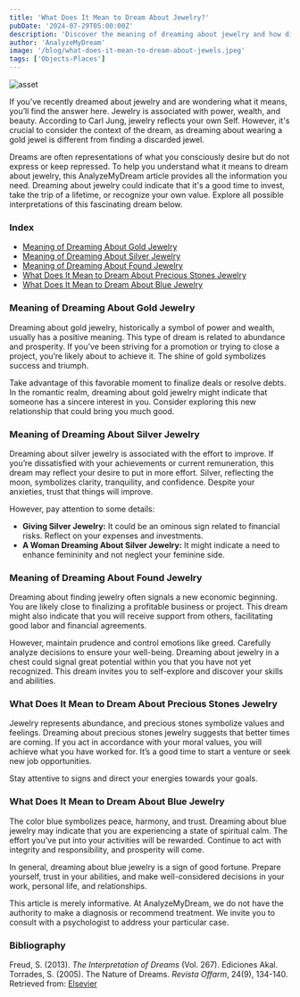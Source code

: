 ```yaml
---
title: 'What Does It Mean to Dream About Jewelry?'
pubDate: '2024-07-29T05:00:00Z'
description: 'Discover the meaning of dreaming about jewelry and how different interpretations can reflect aspects of your life and desires.'
author: 'AnalyzeMyDream'
image: '/blog/what-does-it-mean-to-dream-about-jewels.jpeg'
tags: ['Objects-Places']
---
```


![asset](/blog/what-does-it-mean-to-dream-about-jewels.jpeg)

If you’ve recently dreamed about jewelry and are wondering what it means, you’ll find the answer here. Jewelry is associated with power, wealth, and beauty. According to Carl Jung, jewelry reflects your own Self. However, it's crucial to consider the context of the dream, as dreaming about wearing a gold jewel is different from finding a discarded jewel.

Dreams are often representations of what you consciously desire but do not express or keep repressed. To help you understand what it means to dream about jewelry, this AnalyzeMyDream article provides all the information you need. Dreaming about jewelry could indicate that it's a good time to invest, take the trip of a lifetime, or recognize your own value. Explore all possible interpretations of this fascinating dream below.

### Index

- [Meaning of Dreaming About Gold Jewelry](#meaning-of-dreaming-about-gold-jewelry)
- [Meaning of Dreaming About Silver Jewelry](#meaning-of-dreaming-about-silver-jewelry)
- [Meaning of Dreaming About Found Jewelry](#meaning-of-dreaming-about-found-jewelry)
- [What Does It Mean to Dream About Precious Stones Jewelry](#what-does-it-mean-to-dream-about-precious-stones-jewelry)
- [What Does It Mean to Dream About Blue Jewelry](#what-does-it-mean-to-dream-about-blue-jewelry)

### Meaning of Dreaming About Gold Jewelry

Dreaming about gold jewelry, historically a symbol of power and wealth, usually has a positive meaning. This type of dream is related to abundance and prosperity. If you’ve been striving for a promotion or trying to close a project, you’re likely about to achieve it. The shine of gold symbolizes success and triumph.

Take advantage of this favorable moment to finalize deals or resolve debts. In the romantic realm, dreaming about gold jewelry might indicate that someone has a sincere interest in you. Consider exploring this new relationship that could bring you much good.

### Meaning of Dreaming About Silver Jewelry

Dreaming about silver jewelry is associated with the effort to improve. If you’re dissatisfied with your achievements or current remuneration, this dream may reflect your desire to put in more effort. Silver, reflecting the moon, symbolizes clarity, tranquility, and confidence. Despite your anxieties, trust that things will improve.

However, pay attention to some details:
- **Giving Silver Jewelry:** It could be an ominous sign related to financial risks. Reflect on your expenses and investments.
- **A Woman Dreaming About Silver Jewelry:** It might indicate a need to enhance femininity and not neglect your feminine side.

### Meaning of Dreaming About Found Jewelry

Dreaming about finding jewelry often signals a new economic beginning. You are likely close to finalizing a profitable business or project. This dream might also indicate that you will receive support from others, facilitating good labor and financial agreements.

However, maintain prudence and control emotions like greed. Carefully analyze decisions to ensure your well-being. Dreaming about jewelry in a chest could signal great potential within you that you have not yet recognized. This dream invites you to self-explore and discover your skills and abilities.

### What Does It Mean to Dream About Precious Stones Jewelry

Jewelry represents abundance, and precious stones symbolize values and feelings. Dreaming about precious stones jewelry suggests that better times are coming. If you act in accordance with your moral values, you will achieve what you have worked for. It’s a good time to start a venture or seek new job opportunities.

Stay attentive to signs and direct your energies towards your goals.

### What Does It Mean to Dream About Blue Jewelry

The color blue symbolizes peace, harmony, and trust. Dreaming about blue jewelry may indicate that you are experiencing a state of spiritual calm. The effort you’ve put into your activities will be rewarded. Continue to act with integrity and responsibility, and prosperity will come.

In general, dreaming about blue jewelry is a sign of good fortune. Prepare yourself, trust in your abilities, and make well-considered decisions in your work, personal life, and relationships.

This article is merely informative. At AnalyzeMyDream, we do not have the authority to make a diagnosis or recommend treatment. We invite you to consult with a psychologist to address your particular case.

### Bibliography

Freud, S. (2013). *The Interpretation of Dreams* (Vol. 267). Ediciones Akal.  
Torrades, S. (2005). The Nature of Dreams. *Revista Offarm*, 24(9), 134-140. Retrieved from: [Elsevier](https://www.elsevier.es/en-revista-offarm-4-articulo-la-naturaleza-suenos-13079597)
